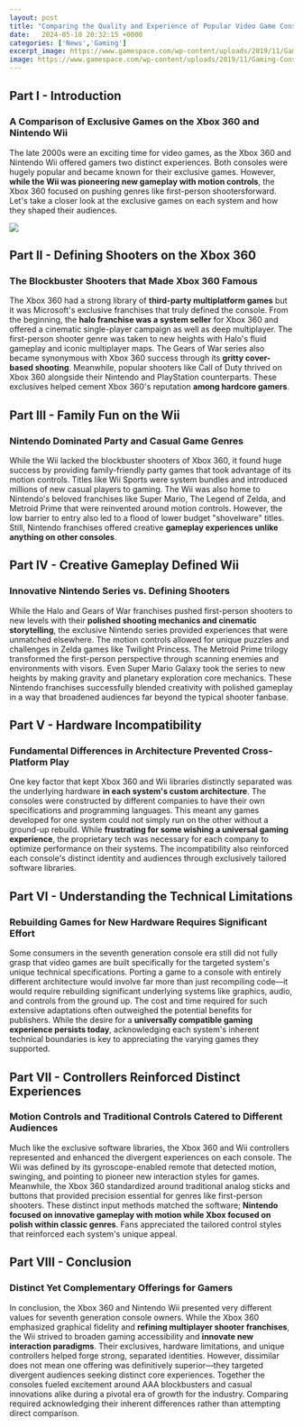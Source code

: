 ```yaml
---
layout: post
title: "Comparing the Quality and Experience of Popular Video Game Consoles"
date:   2024-05-10 20:32:15 +0000
categories: ['News','Gaming']
excerpt_image: https://www.gamespace.com/wp-content/uploads/2019/11/Gaming-Consoles-1-1024x576.jpg
image: https://www.gamespace.com/wp-content/uploads/2019/11/Gaming-Consoles-1-1024x576.jpg
---
```


## Part I - Introduction 
### A Comparison of Exclusive Games on the Xbox 360 and Nintendo Wii 
The late 2000s were an exciting time for video games, as the Xbox 360 and Nintendo Wii offered gamers two distinct experiences. Both consoles were hugely popular and became known for their exclusive games. However, **while the Wii was pioneering new gameplay with motion controls**, the Xbox 360 focused on pushing genres like first-person shootersforward. Let's take a closer look at the exclusive games on each system and how they shaped their audiences.

![](http://www.simfluent.com/wp-content/uploads/2019/11/ConsoleEvolution-1024x530.jpg)
## Part II - Defining Shooters on the Xbox 360  
### The Blockbuster Shooters that Made Xbox 360 Famous
The Xbox 360 had a strong library of **third-party multiplatform games** but it was Microsoft's exclusive franchises that truly defined the console. From the beginning, the **halo franchise was a system seller** for Xbox 360 and offered a cinematic single-player campaign as well as deep multiplayer. The first-person shooter genre was taken to new heights with Halo's fluid gameplay and iconic multiplayer maps. The Gears of War series also became synonymous with Xbox 360 success through its **gritty cover-based shooting**. Meanwhile, popular shooters like Call of Duty thrived on Xbox 360 alongside their Nintendo and PlayStation counterparts. These exclusives helped cement Xbox 360's reputation **among hardcore gamers**.
## Part III - Family Fun on the Wii 
### Nintendo Dominated Party and Casual Game Genres 
While the Wii lacked the blockbuster shooters of Xbox 360, it found huge success by providing family-friendly party games that took advantage of its motion controls. Titles like Wii Sports were system bundles and introduced millions of new casual players to gaming. The Wii was also home to Nintendo's beloved franchises like Super Mario, The Legend of Zelda, and Metroid Prime that were reinvented around motion controls. However, the low barrier to entry also led to a flood of lower budget "shovelware" titles. Still, Nintendo franchises offered creative **gameplay experiences unlike anything on other consoles**.
## Part IV - Creative Gameplay Defined Wii  
### Innovative Nintendo Series vs. Defining Shooters 
While the Halo and Gears of War franchises pushed first-person shooters to new levels with their **polished shooting mechanics and cinematic storytelling**, the exclusive Nintendo series provided experiences that were unmatched elsewhere. The motion controls allowed for unique puzzles and challenges in Zelda games like Twilight Princess. The Metroid Prime trilogy transformed the first-person perspective through scanning enemies and environments with visors. Even Super Mario Galaxy took the series to new heights by making gravity and planetary exploration core mechanics. These Nintendo franchises successfully blended creativity with polished gameplay in a way that broadened audiences far beyond the typical shooter fanbase.
## Part V - Hardware Incompatibility
### Fundamental Differences in Architecture Prevented Cross-Platform Play
One key factor that kept Xbox 360 and Wii libraries distinctly separated was the underlying hardware **in each system's custom architecture**. The consoles were constructed by different companies to have their own specifications and programming languages. This meant any games developed for one system could not simply run on the other without a ground-up rebuild. While **frustrating for some wishing a universal gaming experience**, the proprietary tech was necessary for each company to optimize performance on their systems. The incompatibility also reinforced each console's distinct identity and audiences through exclusively tailored software libraries.
## Part VI - Understanding the Technical Limitations
### Rebuilding Games for New Hardware Requires Significant Effort
Some consumers in the seventh generation console era still did not fully grasp that video games are built specifically for the targeted system's unique technical specifications. Porting a game to a console with entirely different architecture would involve far more than just recompiling code—it would require rebuilding significant underlying systems like graphics, audio, and controls from the ground up. The cost and time required for such extensive adaptations often outweighed the potential benefits for publishers. While the desire for a **universally compatible gaming experience persists today**, acknowledging each system's inherent technical boundaries is key to appreciating the varying games they supported.
## Part VII - Controllers Reinforced Distinct Experiences  
### Motion Controls and Traditional Controls Catered to Different Audiences  
Much like the exclusive software libraries, the Xbox 360 and Wii controllers represented and enhanced the divergent experiences on each console. The Wii was defined by its gyroscope-enabled remote that detected motion, swinging, and pointing to pioneer new interaction styles for games. Meanwhile, the Xbox 360 standardized around traditional analog sticks and buttons that provided precision essential for genres like first-person shooters. These distinct input methods matched the software; **Nintendo focused on innovative gameplay with motion while Xbox focused on polish within classic genres**. Fans appreciated the tailored control styles that reinforced each system's unique appeal.
## Part VIII - Conclusion 
### Distinct Yet Complementary Offerings for Gamers
In conclusion, the Xbox 360 and Nintendo Wii presented very different values for seventh generation console owners. While the Xbox 360 emphasized graphical fidelity and **refining multiplayer shooter franchises**, the Wii strived to broaden gaming accessibility and **innovate new interaction paradigms**. Their exclusives, hardware limitations, and unique controllers helped forge strong, separated identities. However, dissimilar does not mean one offering was definitively superior—they targeted divergent audiences seeking distinct core experiences. Together the consoles fueled excitement around AAA blockbusters and casual innovations alike during a pivotal era of growth for the industry. Comparing required acknowledging their inherent differences rather than attempting direct comparison.
